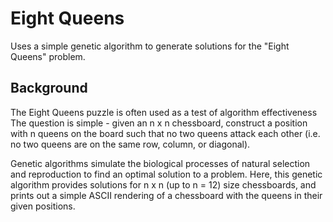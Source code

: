 # Eight Queens

Uses a simple genetic algorithm to generate solutions for the "Eight Queens" problem.

## Background

The Eight Queens puzzle is often used as a test of algorithm effectiveness  The question is simple - given an n x n chessboard, construct a position with n queens on the board such that no two queens attack each other (i.e. no two queens are on the same row, column, or diagonal).

Genetic algorithms simulate the biological processes of natural selection and reproduction to find an optimal solution to a problem. Here, this genetic algorithm provides solutions for n x n (up to n = 12) size chessboards, and prints out a simple ASCII rendering of a chessboard with the queens in their given positions.
